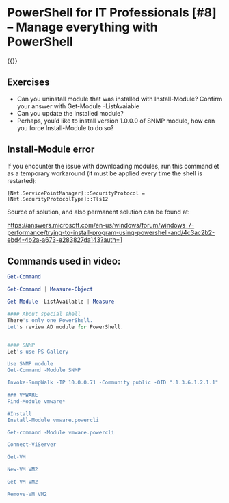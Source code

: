 # PowerShell for IT Professionals [#8] – Manage everything with PowerShell

{{<youtube PRpn0B7nFN0>}}

## Exercises

  * Can you uninstall module that was installed with Install-Module? Confirm your answer with Get-Module -ListAvaiable
  * Can you update the installed module?
  * Perhaps, you&#8217;d like to install version 1.0.0.0 of SNMP module, how can you force Install-Module to do so?

## Install-Module error

If you encounter the issue with downloading modules, run this commandlet as a temporary workaround (it must be applied every time the shell is restarted): 

<pre class="wp-block-code"><code>&#91;Net.ServicePointManager]::SecurityProtocol = &#91;Net.SecurityProtocolType]::Tls12 </code></pre>

Source of solution, and also permanent solution can be found at: 

<a rel="noreferrer noopener" href="https://answers.microsoft.com/en-us/windows/forum/windows_7-performance/trying-to-install-program-using-powershell-and/4c3ac2b2-ebd4-4b2a-a673-e283827da143?auth=1" target="_blank">https://answers.microsoft.com/en-us/windows/forum/windows_7-performance/trying-to-install-program-using-powershell-and/4c3ac2b2-ebd4-4b2a-a673-e283827da143?auth=1</a>

## Commands used in video:

```powershell
Get-Command

Get-Command | Measure-Object

Get-Module -ListAvailable | Measure

#### About special shell
There's only one PowerShell. 
Let's review AD module for PowerShell.


#### SNMP
Let's use PS Gallery

Use SNMP module
Get-Command -Module SNMP

Invoke-SnmpWalk -IP 10.0.0.71 -Community public -OID ".1.3.6.1.2.1.1"

### VMWARE
Find-Module vmware*

#Install
Install-Module vmware.powercli

Get-command -Module vmware.powercli

Connect-ViServer

Get-VM

New-VM VM2

Get-VM VM2

Remove-VM VM2
```

